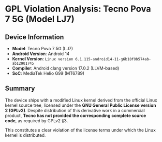 # GPL Violation Analysis: Tecno Pova 7 5G (Model LJ7)

## Device Information
- **Model**: Tecno Pova 7 5G (LJ7)  
- **Android Version**: Android 14  
- **Kernel Version**: `Linux version 6.1.115-android14-11-g6b18f0b574ab-ab12901745`  
- **Compiler**: Android clang version 17.0.2 (LLVM-based)  
- **SoC**: MediaTek Helio G99 (MT6789)

## Summary
The device ships with a modified Linux kernel derived from the official Linux kernel source tree, licensed under the **GNU General Public License version 2 (GPLv2)**. Despite distribution of this derivative work in a commercial product, **Tecno has not provided the corresponding complete source code**, as required by GPLv2 §3.

This constitutes a clear violation of the license terms under which the Linux kernel is distributed.
